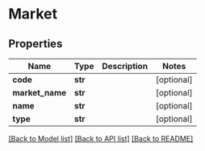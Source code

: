 # Market

## Properties
Name | Type | Description | Notes
------------ | ------------- | ------------- | -------------
**code** | **str** |  | [optional] 
**market_name** | **str** |  | [optional] 
**name** | **str** |  | [optional] 
**type** | **str** |  | [optional] 

[[Back to Model list]](../README.md#documentation-for-models) [[Back to API list]](../README.md#documentation-for-api-endpoints) [[Back to README]](../README.md)

